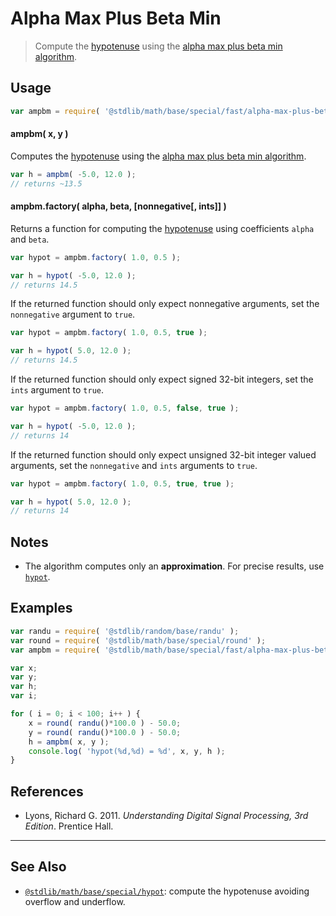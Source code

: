 <!--

@license Apache-2.0

Copyright (c) 2018 The Stdlib Authors.

Licensed under the Apache License, Version 2.0 (the "License");
you may not use this file except in compliance with the License.
You may obtain a copy of the License at

   http://www.apache.org/licenses/LICENSE-2.0

Unless required by applicable law or agreed to in writing, software
distributed under the License is distributed on an "AS IS" BASIS,
WITHOUT WARRANTIES OR CONDITIONS OF ANY KIND, either express or implied.
See the License for the specific language governing permissions and
limitations under the License.

-->

# Alpha Max Plus Beta Min

> Compute the [hypotenuse][hypotenuse] using the [alpha max plus beta min algorithm][alpha-max-plus-beta-min].

<!-- Section to include introductory text. Make sure to keep an empty line after the intro `section` element and another before the `/section` close. -->

<section class="intro">

</section>

<!-- /.intro -->

<!-- Package usage documentation. -->

<section class="usage">

## Usage

```javascript
var ampbm = require( '@stdlib/math/base/special/fast/alpha-max-plus-beta-min' );
```

#### ampbm( x, y )

Computes the [hypotenuse][hypotenuse] using the [alpha max plus beta min algorithm][alpha-max-plus-beta-min].

```javascript
var h = ampbm( -5.0, 12.0 );
// returns ~13.5
```

#### ampbm.factory( alpha, beta, \[nonnegative\[, ints]] )

Returns a function for computing the [hypotenuse][hypotenuse] using coefficients `alpha` and `beta`.

```javascript
var hypot = ampbm.factory( 1.0, 0.5 );

var h = hypot( -5.0, 12.0 );
// returns 14.5
```

If the returned function should only expect nonnegative arguments, set the `nonnegative` argument to `true`.

```javascript
var hypot = ampbm.factory( 1.0, 0.5, true );

var h = hypot( 5.0, 12.0 );
// returns 14.5
```

If the returned function should only expect signed 32-bit integers, set the `ints` argument to `true`.

```javascript
var hypot = ampbm.factory( 1.0, 0.5, false, true );

var h = hypot( -5.0, 12.0 );
// returns 14
```

If the returned function should only expect unsigned 32-bit integer valued arguments, set the `nonnegative` and `ints` arguments to `true`.

```javascript
var hypot = ampbm.factory( 1.0, 0.5, true, true );

var h = hypot( 5.0, 12.0 );
// returns 14
```

</section>

<!-- /.usage -->

<!-- Package usage notes. Make sure to keep an empty line after the `section` element and another before the `/section` close. -->

<section class="notes">

## Notes

-   The algorithm computes only an **approximation**. For precise results, use [`hypot`][@stdlib/math/base/special/hypot].

</section>

<!-- /.notes -->

<!-- Package usage examples. -->

<section class="examples">

## Examples

<!-- eslint no-undef: "error" -->

```javascript
var randu = require( '@stdlib/random/base/randu' );
var round = require( '@stdlib/math/base/special/round' );
var ampbm = require( '@stdlib/math/base/special/fast/alpha-max-plus-beta-min' );

var x;
var y;
var h;
var i;

for ( i = 0; i < 100; i++ ) {
    x = round( randu()*100.0 ) - 50.0;
    y = round( randu()*100.0 ) - 50.0;
    h = ampbm( x, y );
    console.log( 'hypot(%d,%d) = %d', x, y, h );
}
```

</section>

<!-- /.examples -->

<!-- Section to include cited references. If references are included, add a horizontal rule *before* the section. Make sure to keep an empty line after the `section` element and another before the `/section` close. -->

<section class="references">

## References

-   Lyons, Richard G. 2011. _Understanding Digital Signal Processing, 3rd Edition_. Prentice Hall.

</section>

<!-- /.references -->

<!-- Section for related `stdlib` packages. Do not manually edit this section, as it is automatically populated. -->

<section class="related">

* * *

## See Also

-   <span class="package-name">[`@stdlib/math/base/special/hypot`][@stdlib/math/base/special/hypot]</span><span class="delimiter">: </span><span class="description">compute the hypotenuse avoiding overflow and underflow.</span>

</section>

<!-- /.related -->

<!-- Section for all links. Make sure to keep an empty line after the `section` element and another before the `/section` close. -->

<section class="links">

[hypotenuse]: https://en.wikipedia.org/wiki/Pythagorean_theorem

[alpha-max-plus-beta-min]: https://en.wikipedia.org/wiki/Alpha_max_plus_beta_min_algorithm

[@stdlib/math/base/special/hypot]: https://github.com/stdlib-js/math/tree/main/base/special/hypot

<!-- <related-links> -->



<!-- </related-links> -->

</section>

<!-- /.links -->
